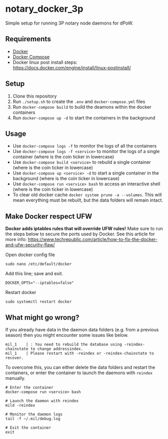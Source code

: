 # notary_docker_3p

Simple setup for running 3P notary node daemons for dPoW.

## Requirements

 - [Docker](https://docs.docker.com/engine/install/ubuntu/)
 - [Docker Compose](https://docs.docker.com/compose/install/linux/#install-using-the-repository)
 - Docker linux post install steps: https://docs.docker.com/engine/install/linux-postinstall/

## Setup

1. Clone this repository
2. Run `./setup.sh` to create the `.env` and `docker-compose.yml` files
3. Run `docker-compose build` to build the deamons within the docker containers
4. Run `docker-compose up -d` to start the containers in the background

## Usage

 - Use `docker-compose logs -f` to monitor the logs of all the containers
 - Use `docker-compose logs -f <service>` to monitor the logs of a single container (where <service> is the coin ticker in lowercase)
 - Use `docker-compose build <service>` to rebuild a single container (where <service> is the coin ticker in lowercase)
 - Use `docker-compose up <service> -d` to start a single container in the background (where <service> is the coin ticker in lowercase)
 - Use `docker-compose run <service> bash` to access an interactive shell (where <service> is the coin ticker in lowercase)
 - To clear old docker cache `docker system prune -a --volumes`. This will mean everything must be rebuilt, but the data folders will remain intact.
 

## Make Docker respect UFW

**Docker adds iptables rules that will override UFW rules!** 
Make sure to run the steps below to secure the ports used by Docker. See this article for more info: https://www.techrepublic.com/article/how-to-fix-the-docker-and-ufw-security-flaw/

Open docker config file
```
sudo nano /etc/default/docker
```

Add this line; save and exit.
```
DOCKER_OPTS="--iptables=false"
```

Restart docker
```
sudo systemctl restart docker
```

## What might go wrong?

If you already have data in the daemon data folders (e.g. from a previous season) then you might encounter some issues like below.
```
mil_1    | : You need to rebuild the database using -reindex-chainstate to change addressindex.
mil_1    | Please restart with -reindex or -reindex-chainstate to recover.
```

To overcome this, you can either delete the data folders and restart the containers, or enter the container to launch the daemons with `reindex` manually.

```
# Enter the container
docker-compose run <service> bash

# Launch the daemon with reindex
mild -reindex

# Monitor the daemon logs
tail -f ~/.mil/debug.log

# Exit the container
exit
```

